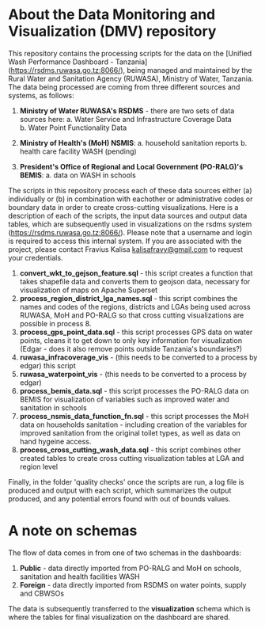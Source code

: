 # About the Data Monitoring and Visualization (DMV) repository 

This repository contains the processing scripts for the data on the [Unified Wash Performance Dashboard - Tanzania] (https://rsdms.ruwasa.go.tz:8066/), being managed and maintained by the Rural Water and Sanitation Agency (RUWASA), Ministry of Water, Tanzania. The data being processed are coming from three different sources and systems, as follows: 

1. **Ministry of Water RUWASA's RSDMS** - there are two sets of data sources here:
   a. Water Service and Infrastructure Coverage Data  
   b. Water Point Functionality Data 

2. **Ministry of Health's (MoH) NSMIS**:
   a. household sanitation reports
   b. health care facility WASH (pending)

3. **President's Office of Regional and Local Government (PO-RALG)'s BEMIS**:
   a. data on WASH in schools 

The scripts in this repository process each of these data sources either (a) individually or (b) in combination with eachother or administrative codes or boundary data in order to create cross-cutting visualizations. Here is a description of each of the scripts, the input data sources and output data tables, which are subsequently used in visualizations on the rsdms system (https://rsdms.ruwasa.go.tz:8066/). Please note that a username and login is required to access this internal system. If you are associated with the project, please contact Fravius Kalisa kalisafravy@gmail.com to request your credentials. 

1. **convert_wkt_to_gejson_feature.sql** - this script creates a function that takes shapefile data and converts them to geojson data, necessary for visualization of maps on Apache Superset  
2. **process_region_district_lga_names.sql** - this script combines the names and codes of the regions, districts and LGAs being used across RUWASA, MoH and PO-RALG so that cross cutting visualizations are possible in process 8. 
3. **process_gps_point_data.sql** - this script processes GPS data on water points, cleans it to get down to only key information for visualization (Edgar - does it also remove points outside Tanzania's boundaries?) 
4. **ruwasa_infracoverage_vis** - (this needs to be converted to a process by edgar) this script 
5. **ruwasa_waterpoint_vis** - (this needs to be converted to a process by edgar)
6. **process_bemis_data.sql** - this script processes the PO-RALG data on BEMIS for visualization of variables such as improved water and sanitation in schools 
7. **process_nsmis_data_function_fn.sql** - this script processes the MoH data on households sanitation - including creation of the variables for improved sanitation from the original toilet types, as well as data on hand hygeine access. 
8. **process_cross_cutting_wash_data.sql** - this script combines other created tables to create cross cutting visualization tables at LGA and region level 




Finally, in the folder 'quality checks' once the scripts are run, a log file is produced and output with each script, which summarizes the output produced, and any potential errors found with out of bounds values. 

# A note on schemas 

The flow of data comes in from one of two schemas in the dashboards: 
1. **Public** - data directly imported from PO-RALG and MoH on schools, sanitation and health facilities WASH
2. **Foreign** - data directly imported from RSDMS on water points, supply and CBWSOs

The data is subsequently transferred to the **visualization** schema which is where the tables for final visualization on the dashboard are shared. 

